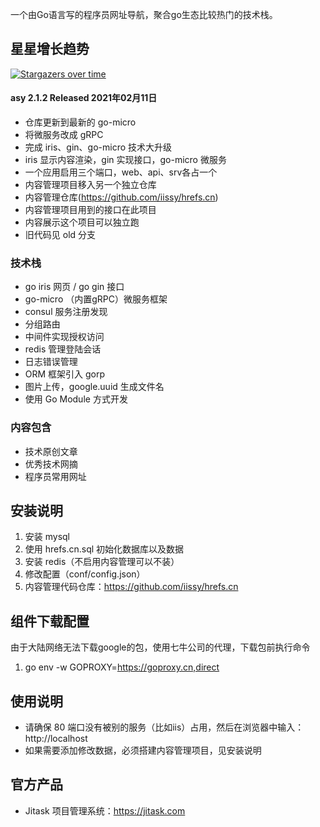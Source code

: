 一个由Go语言写的程序员网址导航，聚合go生态比较热门的技术栈。

## 星星增长趋势
[![Stargazers over time](https://starchart.cc/iissy/goweb.svg)](https://starchart.cc/iissy/goweb)

#### asy 2.1.2 Released 2021年02月11日
+ 仓库更新到最新的 go-micro
+ 将微服务改成 gRPC
+ 完成 iris、gin、go-micro 技术大升级
+ iris 显示内容渲染，gin 实现接口，go-micro 微服务
+ 一个应用启用三个端口，web、api、srv各占一个
+ 内容管理项目移入另一个独立仓库
+ 内容管理仓库(https://github.com/iissy/hrefs.cn)
+ 内容管理项目用到的接口在此项目
+ 内容展示这个项目可以独立跑
+ 旧代码见 old 分支

### 技术栈
+ go iris 网页 / go gin 接口
+ go-micro （内置gRPC）微服务框架
+ consul 服务注册发现
+ 分组路由
+ 中间件实现授权访问
+ redis 管理登陆会话
+ 日志错误管理
+ ORM 框架引入 gorp
+ 图片上传，google.uuid 生成文件名
+ 使用 Go Module 方式开发

### 内容包含
+ 技术原创文章
+ 优秀技术网摘
+ 程序员常用网址

## 安装说明
1. 安装 mysql
2. 使用 hrefs.cn.sql 初始化数据库以及数据
3. 安装 redis（不启用内容管理可以不装）
4. 修改配置（conf/config.json）
5. 内容管理代码仓库：https://github.com/iissy/hrefs.cn

## 组件下载配置
由于大陆网络无法下载google的包，使用七牛公司的代理，下载包前执行命令
1. go env -w GOPROXY=https://goproxy.cn,direct

## 使用说明
+ 请确保 80 端口没有被别的服务（比如iis）占用，然后在浏览器中输入：http://localhost
+ 如果需要添加修改数据，必须搭建内容管理项目，见安装说明

## 官方产品
+ Jitask 项目管理系统：https://jitask.com